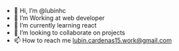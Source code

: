 - 👋 Hi, I’m @lubinhc
- 👀 I’m Working at web developer
- 🌱 I’m currently learning react
- 💞️ I’m looking to collaborate on projects
- 📫 How to reach me lubin.cardenas15.work@gmail.com

<!---
lubinhc/lubinhc is a ✨ special ✨ repository because its `README.md` (this file) appears on your GitHub profile.
You can click the Preview link to take a look at your changes.
--->
